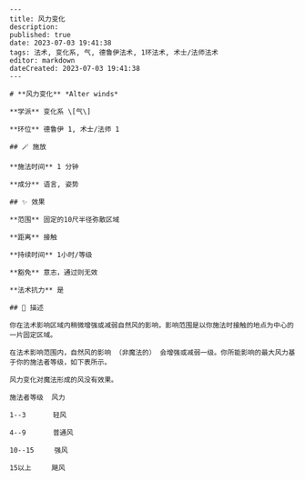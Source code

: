 
    ---
    title: 风力变化
    description: 
    published: true
    date: 2023-07-03 19:41:38
    tags: 法术, 变化系, 气, 德鲁伊法术, 1环法术, 术士/法师法术
    editor: markdown
    dateCreated: 2023-07-03 19:41:38
    ---

    # **风力变化** *Alter winds*

    **学派** 变化系 \[气\] 

    **环位** 德鲁伊 1, 术士/法师 1

    ## 🪄 施放

    **施法时间** 1 分钟

    **成分** 语言, 姿势

    ## ✨ 效果  

    **范围** 固定的10尺半径弥散区域

    **距离** 接触  

    **持续时间** 1小时/等级 

    **豁免** 意志，通过则无效

    **法术抗力** 是

    ## 📖 描述

    你在法术影响区域内稍微增强或减弱自然风的影响，影响范围是以你施法时接触的地点为中心的一片固定区域。

    在法术影响范围内，自然风的影响 （非魔法的） 会增强或减弱一级。你所能影响的最大风力基于你的施法者等级，如下表所示。

    风力变化对魔法形成的风没有效果。

    施法者等级  风力

    1--3　　　　轻风

    4--9　　　　普通风

    10--15　　　强风

    15以上　　　飓风
    